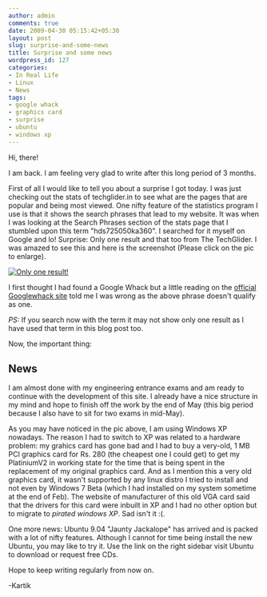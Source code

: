 ```yaml
---
author: admin
comments: true
date: 2009-04-30 05:15:42+05:30
layout: post
slug: surprise-and-some-news
title: Surprise and some news
wordpress_id: 127
categories:
- In Real Life
- Linux
- News
tags:
- google whack
- graphics card
- surprise
- ubuntu
- windows xp
---
```


Hi, there!

I am back. I am feeling very glad to write after this long period of 3 months.

First of all I would like to tell you about a surprise I got today. I was just checking out the stats of techglider.in to see what are the pages that are popular and being most viewed. One nifty feature of the statistics program I use is that it shows the search phrases that lead to my website. It was when I was looking at the Search Phrases section of the stats page that I stumbled upon this term "hds725050ka360". I searched for it myself on Google and lo! Surprise: Only one result and that too from The TechGlider. I was amazed to see this and here is the screenshot (Please click on the pic to enlarge).

[![Only one result!](http://www.techglider.in/kartik/blog/wp-content/uploads/2009/04/onlyoneresultsm.jpg)](http://www.techglider.in/kartik/blog/wp-content/uploads/2009/04/onlyoneresult2.jpg)

I first thought I had found a Google Whack but a little reading on the [official Googlewhack site](http://www.googlewhack.com/) told me I was wrong as the above phrase doesn't qualify as one.

_PS:_ If you search now with the term it may not show only one result as I have used that term in this blog post too.

Now, the important thing:

## News

I am almost done with my engineering entrance exams and am ready to continue with the development of this site. I already have a nice structure in my mind and hope to finish off the work by the end of May (this big period because I also have to sit for two exams in mid-May).

As you may have noticed in the pic above, I am using Windows XP nowadays. The reason I had to switch to XP was related to a hardware problem: my grahics card has gone bad and I had to buy a very-old, 1 MB PCI graphics card for Rs. 280 (the cheapest one I could get) to get my PlatiniumV2 in working state for the time that is being spent in the replacement of my original graphics card. And as I mention this a very old graphics card, it wasn't supported by any linux distro I tried to install and not even by Windows 7 Beta (which I had installed on my system sometime at the end of Feb). The website of manufacturer of this old VGA card said that the drivers for this card were inbuilt in XP and I had no other option but to migrate to _pirated windows XP_. Sad isn't it :(.

One more news: Ubuntu 9.04 "Jaunty Jackalope" has arrived and is packed with a lot of nifty features. Although I cannot for time being install the new Ubuntu, you may like to try it. Use the link on the right sidebar visit Ubuntu to download or request free CDs.

Hope to keep writing regularly from now on.

-Kartik
